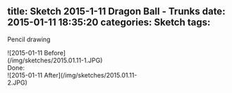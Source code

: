 title: Sketch 2015-1-11 Dragon Ball - Trunks
date: 2015-01-11 18:35:20
categories: Sketch
tags:
---
Pencil drawing
<div style="max-width:300px">![2015-01-11 Before](/img/sketches/2015.01.11-1.JPG)</div>
Done:
<div style="max-width:300px">![2015-01-11 After](/img/sketches/2015.01.11-2.JPG)</div>
